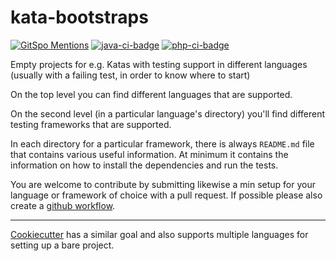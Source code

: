 # kata-bootstraps

[![GitSpo Mentions](https://gitspo.com/badges/mentions/swkBerlin/kata-bootstraps?style=flat-square)](https://gitspo.com/mentions/swkBerlin/kata-bootstraps)
[![java-ci-badge]][ci-actions]
[![php-ci-badge]][ci-actions]

Empty projects for e.g. Katas with testing support in different languages
(usually with a failing test, in order to know where to start)

On the top level you can find different languages that are supported.

On the second level (in a particular language's directory) you'll find
different testing frameworks that are supported.

In each directory for a particular framework, there is always `README.md` file
that contains various useful information. At minimum it contains the
information on how to install the dependencies and run the tests.

You are welcome to contribute by submitting likewise a min setup for your language or framework of choice with a pull request. If possible please also create a [github workflow](https://help.github.com/en/actions/automating-your-workflow-with-github-actions/configuring-a-workflow#in-this-article).

----
[Cookiecutter](https://github.com/audreyr/cookiecutter) has a similar goal and also supports multiple languages for setting up a bare project.

[java-ci-badge]:https://github.com/swkBerlin/kata-bootstraps/workflows/Java_CI/badge.svg "CI build status"
[php-ci-badge]:https://github.com/swkBerlin/kata-bootstraps/workflows/php_CI/badge.svg "CI build status"

[ci-actions]: https://github.com/swkBerlin/kata-bootstraps/actions
